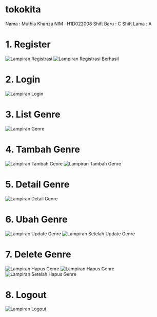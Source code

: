# tokokita

Nama : Muthia Khanza
NIM : H1D022008
Shift Baru : C
Shift Lama : A

# 1. Register

![Lampiran Registrasi](registrasi1.png)
![Lampiran Registrasi Berhasil](registrasi2.png)

# 2. Login

![Lampiran Login](login.png)

# 3. List Genre

![Lampiran Genre](listgenre.png)

# 4. Tambah Genre

![Lampiran Tambah Genre](tambahgenre.png)
![Lampiran Tambah Genre](aftertambah.png)

# 5. Detail Genre

![Lampiran Detail Genre](detailgenre.png)

# 6. Ubah Genre

![Lampiran Update Genre](updategenre.png)
![Lampiran Setelah Update Genre](afterupdate.png)

# 7. Delete Genre

![Lampiran Hapus Genre](deletegenre.png)
![Lampiran Hapus Genre](konfirgenre.png)
![Lampiran Setelah Hapus Genre](afterdelete.png)

# 8. Logout

![Lampiran Logout](logout.png)
